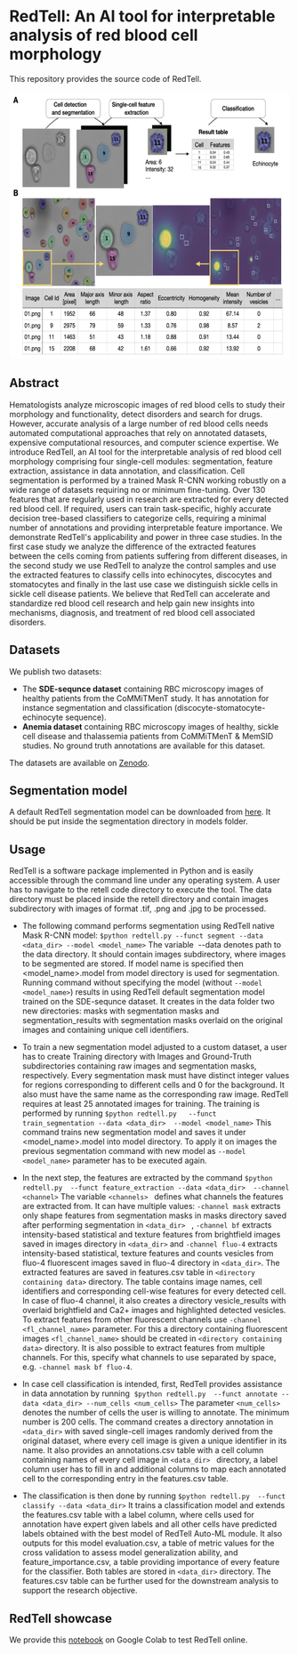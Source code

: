 # RedTell: An AI tool for interpretable analysis of red blood cell morphology
This repository provides the source code of RedTell.

<img src="redtell_figure.png" alt="RedTell" width="600" height="480" class="center">

## Abstract
Hematologists analyze microscopic images of red blood cells to study their morphology and functionality, detect disorders and search for drugs. However, accurate analysis of a large number of red blood cells needs automated computational approaches that rely on annotated datasets, expensive computational resources, and computer science expertise. We introduce RedTell, an AI tool for the interpretable analysis of red blood cell morphology comprising four single-cell modules: segmentation, feature extraction, assistance in data annotation, and classification. Cell segmentation is performed by a trained Mask R-CNN working robustly on a wide range of datasets requiring no or minimum fine-tuning. Over 130 features that are regularly used in research are extracted for every detected red blood cell. If required, users can train task-specific, highly accurate decision tree-based classifiers to categorize cells, requiring a minimal number of annotations and providing interpretable feature importance. We demonstrate RedTell's applicability and power in three case studies. In the first case study we analyze the difference of the extracted features between the cells coming from patients suffering from different diseases, in the second study we use RedTell to analyze the control samples and use the extracted features to classify cells into echinocytes, discocytes and stomatocytes and finally in the last use case we distinguish sickle cells in sickle cell disease patients. We believe that RedTell can accelerate and standardize red blood cell research and help gain new insights into mechanisms, diagnosis, and treatment of red blood cell associated disorders. 
## Datasets

We publish two datasets:
<ul>
  <li> 
    The <strong>SDE-sequnce dataset</strong> containing RBC microscopy images of healthy patients from the CoMMiTMenT study. It has annotation for instance segmentation and classification (discocyte-stomatocyte-echinocyte sequence).
  </li>
  <li>
     <strong>Anemia dataset</strong> containing RBC microscopy images of healthy, sickle cell disease and thalassemia patients from CoMMiTMenT & MemSID studies. No ground truth annotations are available for this dataset.
  </li>


</ul>
The datasets are available on <a href="https://zenodo.org/record/7801430#.ZC1Ibi0Rr5k">Zenodo</a>.

## Segmentation model

A default RedTell segmentation model can be downloaded from [here](https://drive.google.com/file/d/1UfKeFnJQ7IcOdklVDj6ViadcF6U72Blf/view?usp=share_link). It should be put inside the segmentation directory in models folder.


## Usage

RedTell is a software package implemented in Python and is easily accessible through the command line under any operating system. A user has to navigate to the retell code directory to execute the tool. The data directory must be placed inside the retell directory and contain images subdirectory with images of format .tif, .png and .jpg to be processed. 

* The following command performs segmentation using RedTell native Mask R-CNN model:
```$python redtell.py --funct segment --data <data_dir> --model <model_name>```
The variable  --data denotes path to the data directory. It should contain images subdirectory, where images to be segmented are stored. If model name is specified then <model_name>.model from model directory is used for segmentation. Running command without specifying the model (without ```--model <model_name>```) results in using RedTell default segmentation model trained on the SDE-sequnce dataset.
It creates in the data folder two new directories: masks with segmentation masks and segmentation_results with segmentation masks overlaid on the original images and containing unique cell identifiers.

* To train a new segmentation model adjusted to a custom dataset, a user has to create Training directory with Images and Ground-Truth subdirectories containing raw images and segmentation masks, respectively. Every segmentation mask must have distinct integer values for regions corresponding to different cells and 0 for the background. It also must have the same name as the corresponding raw image. RedTell requires at least 25 annotated images for training. The training is performed by running
```$python redtell.py   --funct train_segmentation --data <data_dir>  --model <model_name>```
This command trains new segmentation model and saves it under <model_name>.model into model directory. To apply it on images the previous segmentation command  with new model as ```--model <model_name>``` parameter has to be executed again.

* In the next step, the features are extracted by the command
```$python redtell.py  --funct feature_extraction --data <data_dir>  --channel <channel>```
The variable ```<channels> ``` defines what channels the features are extracted from. It can have multiple values:  ```-channel mask``` extracts only shape features from segmentation masks in masks directory saved after performing segmentation in ```<data_dir> ``` ,  ```-channel bf``` extracts intensity-based statistical and texture features from brightfield images saved in images directory in ```<data_dir>```   and  ```-channel fluo-4``` extracts intensity-based statistical, texture features and counts vesicles from fluo-4 fluorescent images saved in fluo-4 directory in ```<data_dir>```. The extracted features are saved in features.csv table in  ```<directory containing data>``` directory. The table contains image names, cell identifiers and corresponding cell-wise features for every detected cell. In case of fluo-4 channel, it also creates a directory vesicle_results with overlaid brightfield and Ca2+ images and highlighted detected vesicles.
To extract features from other fluorescent channels use ```-channel <fl_channel_name>``` parameter. For this a directory containing fluorescent images ```<fl_channel_name>``` should be created in ```<directory containing data>```  directory. It is also possible to extract features from multiple channels. For this, specify what channels to use separated by space, e.g. ```-channel mask bf fluo-4```.

* In case cell classification is intended, first, RedTell provides assistance in data annotation by running 
```$python redtell.py  --funct annotate --data <data_dir> --num_cells <num_cells>```
The parameter ```<num_cells>``` denotes the number of cells the user is willing to annotate. The minimum number is 200 cells. The command creates a directory annotation in ```<data_dir>```  with saved single-cell images randomly derived from the original dataset, where every cell image is given a unique identifier in its name. It also provides an annotations.csv table with a cell column containing names of every cell image in ```<data_dir> ``` directory, a label column user has to fill in and additional columns to map each annotated cell to the corresponding entry in the features.csv table.

* The classification is then done by running
```$python redtell.py  --funct classify --data <data_dir>```
It trains a classification model and extends the features.csv table with a label column, where cells used for annotation have expert given labels and all other cells have predicted labels obtained with the best model of RedTell Auto-ML module. It also outputs for this model evaluation.csv, a table of metric values for the cross validation to assess model generalization ability, and feature_importance.csv, a table providing importance of every feature for the classifier. Both tables are stored in ```<data_dir>```  directory. The features.csv table can be further used for the downstream analysis to support the research objective. 



## RedTell showcase

We provide this [notebook](https://colab.research.google.com/drive/13wX1oN2ozXyAj_-ImighzAa9v9PuMxsR?usp=sharing) on Google Colab to test RedTell online.





